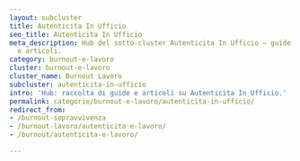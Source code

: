 ```yaml
---
layout: subcluster
title: Autenticita In Ufficio
seo_title: Autenticita In Ufficio
meta_description: Hub del sotto-cluster Autenticita In Ufficio — guide essenziali
  e articoli.
category: burnout-e-lavoro
cluster: burnout-e-lavoro
cluster_name: Burnout Lavoro
subcluster: autenticita-in-ufficio
intro: 'Hub: raccolta di guide e articoli su Autenticita In Ufficio.'
permalink: categorie/burnout-e-lavoro/autenticita-in-ufficio/
redirect_from: 
- /burnout-sopravvivenza
- /burnout-lavoro/autenticita-e-lavoro/
- /burnout/autenticita-e-lavoro/

---
```


